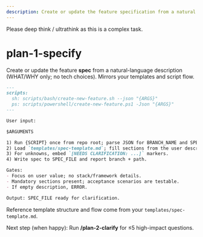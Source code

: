 ```yaml
---
description: Create or update the feature specification from a natural language feature description, focusing on user value (WHAT/WHY) without implementation details.
---
```


Please deep think / ultrathink as this is a complex task. 

# plan-1-specify

Create or update the feature **spec** from a natural-language description (WHAT/WHY only; no tech choices). Mirrors your templates and script flow.

```md
---
scripts:
  sh: scripts/bash/create-new-feature.sh --json "{ARGS}"
  ps: scripts/powershell/create-new-feature.ps1 -Json "{ARGS}"
---

User input:

$ARGUMENTS

1) Run {SCRIPT} once from repo root; parse JSON for BRANCH_NAME and SPEC_FILE (absolute paths only).
2) Load `templates/spec-template.md`; fill sections from the user description; **leave implementation details out**.
3) For unknowns, embed `[NEEDS CLARIFICATION: ...]` markers.
4) Write spec to SPEC_FILE and report branch + path.

Gates:
- Focus on user value; no stack/framework details.
- Mandatory sections present; acceptance scenarios are testable.
- If empty description, ERROR.

Output: SPEC_FILE ready for clarification.
```

Reference template structure and flow come from your `templates/spec-template.md`.

Next step (when happy): Run **/plan-2-clarify** for ≤5 high-impact questions.
